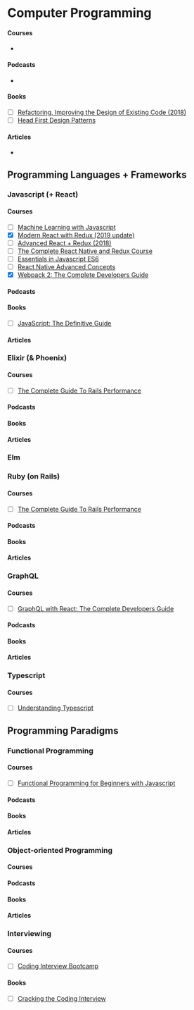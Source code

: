 
# Computer Programming

#### Courses

- [ ]()

#### Podcasts

- [ ]()

#### Books

- [ ] [Refactoring, Improving the Design of Existing Code (2018)](https://martinfowler.com/books/refactoring.html)
- [ ] [Head First Design Patterns](https://www.oreilly.com/library/view/head-first-design/0596007124/)

#### Articles

- [ ]()

## Programming Languages + Frameworks

### Javascript (+ React)

#### Courses

- [ ] [Machine Learning with Javascript](https://www.udemy.com/machine-learning-with-javascript/)
- [x] [Modern React with Redux (2019 update)](https://www.udemy.com/react-redux/)
- [ ] [Advanced React + Redux (2018)](https://www.udemy.com/react-redux-tutorial)
- [ ] [The Complete React Native and Redux Course](https://www.udemy.com/the-complete-react-native-and-redux-course)
- [ ] [Essentials in Javascript ES6](https://www.udemy.com/essentials-in-javascript-es6)
- [ ] [React Native Advanced Concepts](https://www.udemy.com/react-native-advanced/)
- [x] [Webpack 2: The Complete Developers Guide](https://www.udemy.com/webpack-2-the-complete-developers-guide)

#### Podcasts
#### Books

- [ ] [JavaScript: The Definitive Guide](https://www.oreilly.com/library/view/javascript-the-definitive/9781449393854/)

#### Articles

### Elixir (& Phoenix)

#### Courses

- [ ] [The Complete Guide To Rails Performance]()

#### Podcasts
#### Books
#### Articles

### Elm

### Ruby (on Rails)

#### Courses

- [ ] [The Complete Guide To Rails Performance]()

#### Podcasts
#### Books
#### Articles

### GraphQL

#### Courses

- [ ] [GraphQL with React: The Complete Developers Guide](https://www.udemy.com/graphql-with-react-course/)

#### Podcasts
#### Books
#### Articles

### Typescript

#### Courses

- [ ]  [Understanding Typescript](https://www.udemy.com/understanding-typescript/)

## Programming Paradigms

### Functional Programming

#### Courses

- [ ] [Functional Programming for Beginners with Javascript](https://www.udemy.com/functional-programming-for-beginners-with-javascript)

#### Podcasts
#### Books
#### Articles

### Object-oriented Programming

#### Courses
#### Podcasts
#### Books
#### Articles

### Interviewing

#### Courses

- [ ] [Coding Interview Bootcamp](https://www.udemy.com/coding-interview-bootcamp-algorithms-and-data-structure)

#### Books

- [ ] [Cracking the Coding Interview](http://www.gayle.com/books)

